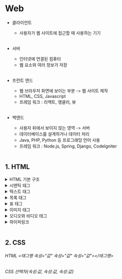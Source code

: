 # Web

* 클라이언트 <br>
  - 사용자가 웹 사이트에 접근할 때 사용하는 기기 <br><br>
  
* 서버 <br>
  - 인터넷에 연결된 컴퓨터 <br>
  - 웹 요소와 여러 정보가 저장 <br><br>
  
* 프런트 엔드<br>
  - 웹 브라우저 화면에 보이는 부분 -> 웹 사이트 제작 <br>
  - HTML, CSS, Javascript<br>
  - 프레임 워크 : 리액트, 앵귤러, 뷰<br><br>
  
* 백엔드<br>
  - 사용자 뒤에서 보이지 않는 영역 -> 서버<br>
  - 데이터베이스를 설계하거나 데이터 처리<br>
  - Java, PHP, Python 등 프로그래밍 언어 사용 <br>
  - 프레임 워크 : Node.js, Spring, Django, CodeIgniter<br><br>
  
## 1. HTML
  
  <details>
  <summary>HTML 기본 구조</summary>
   <div>
   <br>
    :black_small_square: <b>!DOCTYPE html</b> : 이제부터 처리할 문서는 HTML 문서 <br><br>
    :black_small_square: <b>head 태그</b> : 문서 관련 정보 입력, 웹 브라우저 화면에는 보이지 않음, 문서에서 사용할 외부 파일 링크<br><br>
    :black_small_square: <b>meta 태그</b> : 문서 정보가 들어 있음, 한글로 된 내용을 표시하기 위해 UTF-8 사용, 다양한 문서 정보를 지정<br><br>
    :black_small_square: <b>title 태그</b> : 문서 제목을 나태냄<br><br>
    :black_small_square: <b>body 태그</b> : 실제 브라우저에 표시될 내용 입력<br><br>
   </div>
  </details>
 
 <details>
  <summary>시맨틱 태그</summary>
   <div>
   <br>
     :black_small_square: <b>header 태그</b> : 사이트 전체의 헤더 or 특정 영역의 헤더, 검색 창이나 사이트 메뉴 삽입<br><br>
     :black_small_square: <b>nav 태그</b> : 웹 문서 위치에 영향을 받지 않음, 문서 안에 여러개 만들 수 있음(id로 구분)<br><br>
     :black_small_square: <b>main 태그</b> : 웹 문서의 핵심, 웹 문서마다 다르게 보여주는 내용으로 구성, 웹 문서에서 한 번만 사용<br><br>
     :black_small_square: <b>article 태그</b> : 독립된 웹 콘텐츠 항목(따로 떼어도 콘텐츠가 되는 내용), section 태그를 포함할 수 있음<br><br>
     :black_small_square: <b>section 태그</b> : 콘텐츠 영역, 몇 개의 콘텐츠를 묶는 용도, CSS적용을 위해 묶는 용도로 쓰지 말 것<br><br>
     :black_small_square: <b>aside 태그</b> : 사이드 바 영역, 필수 요소가 아니므로 필요할 경우에만 사용<br><br>
     :black_small_square: <b>footer 태그</b> : 사이트 제작 정보나 저작권 정보, 연락처 등, 다른 시맨틱 태그를 사용해 다양한 정보 포함<br><br>
     :black_small_square: <b>div 태그</b> : 소스를 묶는 용도, 영역을 구별하거나 css 적용을 위해<br><br>
   </div>
 </details>

 <details>
  <summary>텍스트 태그</summary>
   <div>
   <br>
     :black_small_square: <b>h 태그</b> : 제목을 표시할 때, 크기- h1 > h2 > h3 > h4 > h5 > h6<br><br>
     :black_small_square: <b>p 태그</b> : 입력한 내용 앞뒤로 빈 줄이 생기면서 텍스트 단락이 만들어짐<br><br>
     :black_small_square: <b>br 태그</b> : 줄 바꾸기, 닫는 태그가 없음<br><br>
     :black_small_square: <b>blockquote 태그</b> : 다른 텍스트보다 안으로 들여 써짐<br><br>
     :black_small_square: <b>strong, b 태그</b> : 강조태그, strong - 중요한 내용 강조, b - 단순히 굵게 표시<br><br>
     :black_small_square: <b>em, i 태그</b> : 기울기태그, em - 흐름상 특정 부분을 강조하고 싶을때, i - 단순히 이탤릭체로 표시<br><br>
   </div>
 </details>
 
 <details>
  <summary>목록 태그</summary>
   <div>
   <br>
     :black_small_square: <b>ol, li 태그</b> : 각 항목 앞에 숫자, type 속성 : 순서 목록의 숫자 조정, start 속성 : 목록의 시작 번호 수정<br><br>
     :black_small_square: <b>ul, li</b> : 각 항목 앞에 불릿이 붙여짐<br><br>
     :black_small_square: <b>dl, dt, dd 태그</b> : 이름과 값 형태, dt : 제목 지정, dd : 값 지정, 하나의 dt에 여러 개의 dd값 가능<br><br>
   </div>
 </details>
 
 <details>
  <summary>표 태그</summary>
   <div>
   <br>
     :black_small_square: <b>table 태그</b> : 표 전체<br><br>
     :black_small_square: <b>caption 태그</b> : 표 제목<br><br>
     :black_small_square: <b>tr, td, th 태그</b> : tr - 행, td - 열, th - 제목 셀<br><br>
     :black_small_square: <b>colspan, rowspan 속성</b> : colspan - 밑으로 합침, rowspan - 오른쪽으로 합침<br><br>
   </div>
 </details>
 
 <details>
  <summary>이미지 태그</summary>
   <div>
   <br>
     :black_small_square: <b>img 태그</b> : 웹 문서에 이미지를 삽입할 때 사용<br><br>
     :black_small_square: <b>src 속성</b> : 이미지의 경로 지정, 같은 폴더일 경우 파일 이름만 적음, 하위 폴더에 있다면 하위 폴더까지<br><br>
     :black_small_square: <b>alt 속성</b> : 이미지를 설명하는 대체 텍스트<br><br>
     :black_small_square: <b>width, height 속성</b> : 이미지 크기 조정, 둘 중 1개만 지정해도 나머지 속성은 자동으로 지율 계산<br><br>
     :black_small_square: <b>GIF 파일 형식</b> : 다른 이미지 파일 형식에 비해 크기가 작아서 아이콘이나 불릿 등 작은 이미지에 주로 사용<br><br>
     :black_small_square: <b>JPG, JPEG 파일 형식</b> : GIF보다 다양하게 표현 가능, 수정하고 저장하는 작업을 반복할 경우 화질 저하 가능성<br><br>
     :black_small_square: <b>PNG 파일 형식</b> : 다양한 색상 표현으로 가장 많이 사용, 네트워크용으로 개발된 파일 형식<br><br>
   </div>
 </details>
 
 <details>
  <summary>오디오와 비디오 태그</summary>
   <div>
   <br>
     :black_small_square: <b>object 태그</b> : 음악 파일 뿐만 아니라 동영상이나 자바 애플릿, PDF 파일 등 다양한 개체 삽입<br><br>
     :black_small_square: <b>data, width, height 속성</b> : data - 재생할 파일 지정, width/height - 화면 크기 지정<br><br>
     :black_small_square: <b>embed 태그</b> : object/audio/videa 태그를 지원하는 브라우저에서 멀티미디어 삽입할 때 사용, 닫는 태그 없음<br><br>
     :black_small_square: <b>src, width, height 속성</b> : src - 멀티미디어 파일 경로<br><br>
     :black_small_square: <b>audio, video 태그의 속성_1</b> : controls - 컨트롤 바, autoplay - 자동 실행, loop - 반복 재생, mute - 소리 제거<br><br>
     :black_small_square: <b>audio, video 태그의 속성_2</b> : preload - 로딩 방법(사용값 : auto or metadata or none / 기본 적으로 auto 사용)<br><br>
     :black_small_square: <b>audio, video 태그의 속성_3</b> : width, height - 크기 지정, poster - video 태그에서 사용(비디오가 재생되기 전 포스터)<br><br>
   </div>
 </details>
 
 <details>
  <summary>하이퍼링크</summary>
   <div>
   <br>
     :black_small_square: <b>a 태그</b> : 다른 문서, 혹은 다른 사이트로 바로 연결해 주는 기능<br><br>
     :black_small_square: <b>target 속성</b> : target="blank"로 지정하면 연결된 문서가 새 탭으로 열림<br><br>
     :black_small_square: <b>href</b> : href="링크할 주소"
   </div>
 </details>
<br>

## 2. CSS




###### HTML <태그명 속성="값" 속성="값" 속성="값"></태그명>
###### CSS 선택자{속성:값, 속성:값, 속성:값}

